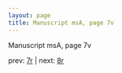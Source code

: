 ```yaml
---
layout: page
title: Manuscript msA, page 7v
---
```


Manuscript msA, page 7v

prev:  [7r](../7r) | next:  [8r](../8r)